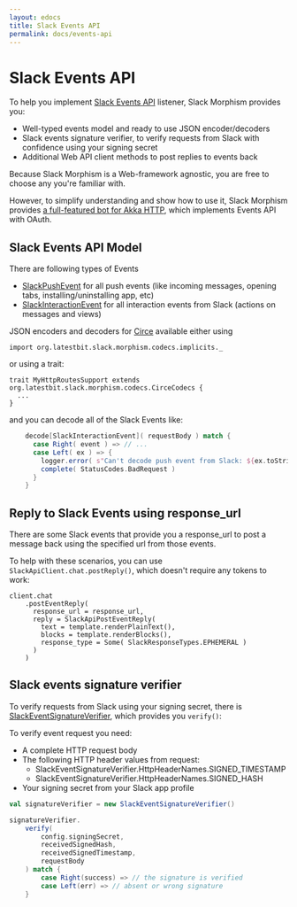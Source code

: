 ```yaml
---
layout: edocs
title: Slack Events API
permalink: docs/events-api
---
```

# Slack Events API

To help you implement [Slack Events API](https://api.slack.com/events-api) listener, Slack Morphism provides you:

* Well-typed events model and ready to use JSON encoder/decoders
* Slack events signature verifier, to verify requests from Slack with confidence using your signing secret
* Additional Web API client methods to post replies to events back

Because Slack Morphism is a Web-framework agnostic, you are free to choose any you're familiar with.

However, to simplify understanding and show how to use it, Slack Morphism provides 
[a full-featured bot for Akka HTTP](akka-http), which implements Events API with OAuth.

## Slack Events API Model

There are following types of Events

- [SlackPushEvent](/api/org/latestbit/slack/morphism/events/SlackPushEvent.html) for all push events (like incoming messages, opening tabs, installing/uninstalling app, etc)
- [SlackInteractionEvent](/api/org/latestbit/slack/morphism/events/SlackInteractionEvent.html) for all interaction events from Slack (actions on messages and views)

JSON encoders and decoders for [Circe](http://circe.io/) available either using
```
import org.latestbit.slack.morphism.codecs.implicits._

```
or using a trait:
```
trait MyHttpRoutesSupport extends org.latestbit.slack.morphism.codecs.CirceCodecs {
  ...
}
```

and you can decode all of the Slack Events like:

```scala
    decode[SlackInteractionEvent]( requestBody ) match {
      case Right( event ) => // ...
      case Left( ex ) => {
        logger.error( s"Can't decode push event from Slack: ${ex.toString}\n${requestBody}" )
        complete( StatusCodes.BadRequest )
      }
    }
```

## Reply to Slack Events using response_url

There are some Slack events that provide you a response_url 
to post a message back using the specified url from those events.

To help with these scenarios, you can use `SlackApiClient.chat.postReply()`, 
which doesn't require any tokens to work:

```
client.chat
    .postEventReply(
      response_url = response_url,
      reply = SlackApiPostEventReply(
        text = template.renderPlainText(),
        blocks = template.renderBlocks(),
        response_type = Some( SlackResponseTypes.EPHEMERAL )
      )
    )
```

## Slack events signature verifier

To verify requests from Slack using your signing secret, there is [SlackEventSignatureVerifier](/api/org/latestbit/slack/morphism/events/signature/SlackEventSignatureVerifier.html), 
which provides you `verify()`:

To verify event request you need:
* A complete HTTP request body
* The following HTTP header values from request:
    * SlackEventSignatureVerifier.HttpHeaderNames.SIGNED_TIMESTAMP
    * SlackEventSignatureVerifier.HttpHeaderNames.SIGNED_HASH
* Your signing secret from your Slack app profile

```scala
val signatureVerifier = new SlackEventSignatureVerifier()

signatureVerifier.
    verify(
        config.signingSecret, 
        receivedSignedHash, 
        receivedSignedTimestamp, 
        requestBody
    ) match {
        case Right(success) => // the signature is verified
        case Left(err) => // absent or wrong signature    
    }
```